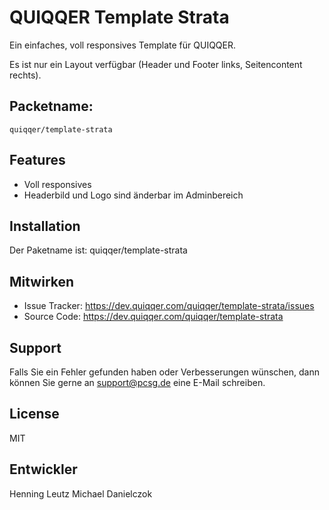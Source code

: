 QUIQQER Template Strata
========

Ein einfaches, voll responsives Template für QUIQQER.

Es ist nur ein Layout verfügbar (Header und Footer links, Seitencontent rechts).




Packetname:
----------

    quiqqer/template-strata


Features
--------

- Voll responsives
- Headerbild und Logo sind änderbar im Adminbereich


Installation
------------

Der Paketname ist: quiqqer/template-strata


Mitwirken
----------

- Issue Tracker: https://dev.quiqqer.com/quiqqer/template-strata/issues
- Source Code: https://dev.quiqqer.com/quiqqer/template-strata


Support
-------

Falls Sie ein Fehler gefunden haben oder Verbesserungen wünschen,
dann können Sie gerne an support@pcsg.de eine E-Mail schreiben.


License
-------

MIT

Entwickler
--------

Henning Leutz
Michael Danielczok